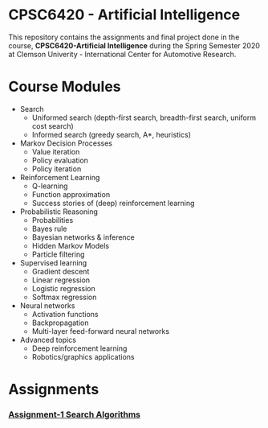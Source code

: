 # CPSC6420 - Artificial Intelligence

This repository contains the assignments and final project done in the course, **CPSC6420-Artificial Intelligence** during the Spring Semester 2020 at Clemson Univerity - International Center for Automotive Research.

# Course Modules
- Search
  - Uniformed search (depth-first search, breadth-first search, uniform cost search)
  - Informed search (greedy search, A*, heuristics) 
- Markov Decision Processes
  - Value iteration
  - Policy evaluation
  - Policy iteration
- Reinforcement Learning
  - Q-learning
  - Function approximation
  - Success stories of (deep) reinforcement learning 
- Probabilistic Reasoning
  - Probabilities
  - Bayes rule
  - Bayesian networks & inference
  - Hidden Markov Models
  - Particle filtering
- Supervised learning
  - Gradient descent
  - Linear regression
  - Logistic regression
  - Softmax regression
- Neural networks
  - Activation functions
  - Backpropagation
  - Multi-layer feed-forward neural networks
- Advanced topics
  - Deep reinforcement learning
  - Robotics/graphics applications

# Assignments
### [Assignment-1 Search Algorithms](https://github.com/Huzefa-Kagalwala/CPSC642-Artificial-Intelligence/tree/master/1-Search%20Algorithms)
